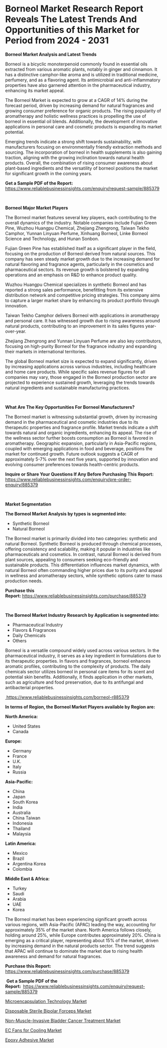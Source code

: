 <p><h1>Borneol Market Research Report Reveals The Latest Trends And Opportunities of this Market for Period from 2024 - 2031</h1></p><p><strong>Borneol Market Analysis and Latest Trends</strong></p>
<p><p>Borneol is a bicyclic monoterpenoid commonly found in essential oils extracted from various aromatic plants, notably in ginger and cinnamon. It has a distinctive camphor-like aroma and is utilized in traditional medicine, perfumery, and as a flavoring agent. Its antimicrobial and anti-inflammatory properties have also garnered attention in the pharmaceutical industry, enhancing its market appeal.</p><p>The Borneol Market is expected to grow at a CAGR of 14% during the forecast period, driven by increasing demand for natural fragrances and growing consumer preference for organic products. The rising popularity of aromatherapy and holistic wellness practices is propelling the use of borneol in essential oil blends. Additionally, the development of innovative applications in personal care and cosmetic products is expanding its market potential. </p><p>Emerging trends indicate a strong shift towards sustainability, with manufacturers focusing on environmentally friendly extraction methods and sourcing. The incorporation of borneol in health supplements is also gaining traction, aligning with the growing inclination towards natural health products. Overall, the combination of rising consumer awareness about plant-based ingredients and the versatility of borneol positions the market for significant growth in the coming years.</p></p>
<p><strong>Get a Sample PDF of the Report:&nbsp;</strong> <a href="https://www.reliablebusinessinsights.com/enquiry/request-sample/885379?utm_campaign=48&utm_medium=2&utm_source=Github&utm_content=ia&utm_term=10112024&utm_id=borneol">https://www.reliablebusinessinsights.com/enquiry/request-sample/885379</a></p>
<p>&nbsp;</p>
<p><strong>Borneol Major Market Players</strong></p>
<p><p>The Borneol market features several key players, each contributing to the overall dynamics of the industry. Notable companies include Fujian Green Pine, Wuzhou Huangpu Chemical, Zhejiang Zhengrong, Taiwan Tekho Camphor, Yunnan Linyuan Perfume, Xinhuang Borneol, Linke Borneol Science and Technology, and Hunan Sonbon.</p><p>Fujian Green Pine has established itself as a significant player in the field, focusing on the production of Borneol derived from natural sources. This company has seen steady market growth due to the increasing demand for natural flavoring and fragrance agents, particularly in the cosmetics and pharmaceutical sectors. Its revenue growth is bolstered by expanding operations and an emphasis on R&D to enhance product quality.</p><p>Wuzhou Huangpu Chemical specializes in synthetic Borneol and has reported a strong sales performance, benefitting from its extensive distribution network and competitive pricing strategies. This company aims to capture a larger market share by enhancing its product portfolio through innovation.</p><p>Taiwan Tekho Camphor delivers Borneol with applications in aromatherapy and personal care. It has witnessed growth due to rising awareness around natural products, contributing to an improvement in its sales figures year-over-year.</p><p>Zhejiang Zhengrong and Yunnan Linyuan Perfume are also key contributors, focusing on high-purity Borneol for the fragrance industry and expanding their markets in international territories.</p><p>The global Borneol market size is expected to expand significantly, driven by increasing applications across various industries, including healthcare and home care products. While specific sales revenue figures for all companies may vary, those engaged in the Borneol production sector are projected to experience sustained growth, leveraging the trends towards natural ingredients and sustainable manufacturing practices.</p></p>
<p>&nbsp;</p>
<p><strong>What Are The Key Opportunities For Borneol Manufacturers?</strong></p>
<p><p>The Borneol market is witnessing substantial growth, driven by increasing demand in the pharmaceutical and cosmetic industries due to its therapeutic properties and fragrance profile. Market trends indicate a shift towards natural and organic ingredients, enhancing its appeal. The rise of the wellness sector further boosts consumption as Borneol is favored in aromatherapy. Geographic expansion, particularly in Asia-Pacific regions, coupled with emerging applications in food and beverage, positions the market for continued growth. Future outlook suggests a CAGR of approximately 5-7% over the next five years, supported by innovation and evolving consumer preferences towards health-centric products.</p></p>
<p><strong>Inquire or Share Your Questions If Any Before Purchasing This Report:</strong> <a href="https://www.reliablebusinessinsights.com/enquiry/pre-order-enquiry/885379?utm_campaign=48&utm_medium=2&utm_source=Github&utm_content=ia&utm_term=10112024&utm_id=borneol">https://www.reliablebusinessinsights.com/enquiry/pre-order-enquiry/885379</a></p>
<p>&nbsp;</p>
<p><strong>Market Segmentation</strong></p>
<p><strong>The Borneol Market Analysis by types is segmented into:</strong></p>
<p><ul><li>Synthetic Borneol</li><li>Natural Borneol</li></ul></p>
<p><p>The Borneol market is primarily divided into two categories: synthetic and natural Borneol. Synthetic Borneol is produced through chemical processes, offering consistency and scalability, making it popular in industries like pharmaceuticals and cosmetics. In contrast, natural Borneol is derived from plant sources, appealing to consumers seeking eco-friendly and sustainable products. This differentiation influences market dynamics, with natural Borneol often commanding higher prices due to its purity and appeal in wellness and aromatherapy sectors, while synthetic options cater to mass production needs.</p></p>
<p><strong>Purchase this Report:&nbsp;</strong><a href="https://www.reliablebusinessinsights.com/purchase/885379?utm_campaign=48&utm_medium=2&utm_source=Github&utm_content=ia&utm_term=10112024&utm_id=borneol">https://www.reliablebusinessinsights.com/purchase/885379</a></p>
<p>&nbsp;</p>
<p><strong>The Borneol Market Industry Research by Application is segmented into:</strong></p>
<p><ul><li>Pharmaceutical Industry</li><li>Flavors & Fragrances</li><li>Daily Chemicals</li><li>Others</li></ul></p>
<p><p>Borneol is a versatile compound widely used across various sectors. In the pharmaceutical industry, it serves as a key ingredient in formulations due to its therapeutic properties. In flavors and fragrances, borneol enhances aromatic profiles, contributing to the complexity of products. The daily chemicals sector utilizes borneol in personal care items for its scent and potential skin benefits. Additionally, it finds application in other markets, such as agriculture and food preservation, due to its antifungal and antibacterial properties.</p></p>
<p><a href="https://www.reliablebusinessinsights.com/borneol-r885379?utm_campaign=48&utm_medium=2&utm_source=Github&utm_content=ia&utm_term=10112024&utm_id=borneol">&nbsp;https://www.reliablebusinessinsights.com/borneol-r885379</a></p>
<p><strong>In terms of Region, the Borneol Market Players available by Region are:</strong></p>
<p>
    <p> <strong> North America: </strong>
        <ul>
            <li>United States</li>
            <li>Canada</li>
        </ul>
        </p> 
    <p> <strong> Europe: </strong>
        <ul>
            <li>Germany</li>
            <li>France</li>
            <li>U.K.</li>
            <li>Italy</li>
            <li>Russia</li>
        </ul>
        </p> 
    <p> <strong> Asia-Pacific: </strong>
        <ul>
            <li>China</li>
            <li>Japan</li>
            <li>South Korea</li>
            <li>India</li>
            <li>Australia</li>
            <li>China Taiwan</li>
            <li>Indonesia</li>
            <li>Thailand</li>
            <li>Malaysia</li>
        </ul>
        </p> 
    <p> <strong> Latin America: </strong>
        <ul>
            <li>Mexico</li>
            <li>Brazil</li>
            <li>Argentina Korea</li>
            <li>Colombia</li>
        </ul>
        </p> 
    <p> <strong> Middle East & Africa: </strong>
        <ul>
            <li>Turkey</li>
            <li>Saudi</li>
            <li>Arabia</li>
            <li>UAE</li>
            <li>Korea</li>
        </ul>
    </p>
    </p>
<p><p>The Borneol market has been experiencing significant growth across various regions, with Asia-Pacific (APAC) leading the way, accounting for approximately 35% of the market share. North America follows closely, holding around 25%, while Europe contributes approximately 20%. China is emerging as a critical player, representing about 15% of the market, driven by increasing demand in the natural products sector. The trend suggests that APAC will continue to dominate the market due to rising health awareness and demand for natural fragrances.</p></p>
<p><strong>Purchase this Report: </strong><a href="https://www.reliablebusinessinsights.com/purchase/885379?utm_campaign=48&utm_medium=2&utm_source=Github&utm_content=ia&utm_term=10112024&utm_id=borneol">https://www.reliablebusinessinsights.com/purchase/885379</a></p>
<p>&nbsp;<strong>Get a Sample PDF of the Report:&nbsp;&nbsp;</strong><a href="https://www.reliablebusinessinsights.com/enquiry/request-sample/885379?utm_campaign=48&utm_medium=2&utm_source=Github&utm_content=ia&utm_term=10112024&utm_id=borneol">https://www.reliablebusinessinsights.com/enquiry/request-sample/885379</a></p>
<p><strong></strong></p>
<p><p><a href="https://github.com/azucena6lzcou/Market-Research-Report-List-1/blob/main/microencapsulation-technology-market.md?utm_campaign=48&utm_medium=2&utm_source=Github&utm_content=ia&utm_term=10112024&utm_id=borneol">Microencapsulation Technology Market</a></p><p><a href="https://issuu.com/reportprime-2/docs/disposable-sterile-bipolar-forceps-_ce19e8acdfe867?utm_campaign=48&utm_medium=2&utm_source=Github&utm_content=ia&utm_term=10112024&utm_id=borneol">Disposable Sterile Bipolar Forceps Market</a></p><p><a href="https://issuu.com/reportprime-2/docs/non-muscle-invasive-bladder-cancer-_741babda38a744?utm_campaign=48&utm_medium=2&utm_source=Github&utm_content=ia&utm_term=10112024&utm_id=borneol">Non-Muscle-Invasive Bladder Cancer Treatment Market</a></p><p><a href="https://www.linkedin.com/pulse/emerging-ec-fans-cooling-market-opportunities-analysis-investors-encqc?utm_campaign=48&utm_medium=2&utm_source=Github&utm_content=ia&utm_term=10112024&utm_id=borneol">EC Fans for Cooling Market</a></p><p><a href="https://github.com/DorinaOsmani364/Market-Research-Report-List-1/blob/main/epoxy-adhesive-market.md?utm_campaign=48&utm_medium=2&utm_source=Github&utm_content=ia&utm_term=10112024&utm_id=borneol">Epoxy Adhesive Market</a></p></p>
